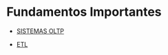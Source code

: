 # Fundamentos Importantes

- [SISTEMAS OLTP](https://www.oracle.com/br/database/what-is-oltp/#link1)


- [ETL](https://www.oracle.com/br/integration/what-is-etl/)
